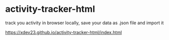 # activity-tracker-html
track you activity in browser locally, save your data as .json file and import it

https://xdev23.github.io/activity-tracker-html/index.html
